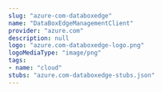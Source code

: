 ```yaml
---
slug: "azure-com-databoxedge"
name: "DataBoxEdgeManagementClient"
provider: "azure.com"
description: null
logo: "azure.com-databoxedge-logo.png"
logoMediaType: "image/png"
tags:
- name: "cloud"
stubs: "azure.com-databoxedge-stubs.json"
---
```

